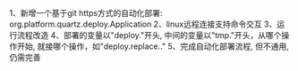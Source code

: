 1、新增一个基于git https方式的自动化部署: org.platform.quartz.deploy.Application
2、linux远程连接支持命令交互
3、运行流程改造
4、部署的变量以"deploy."开头, 中间的变量以"tmp."开头，从哪个操作开始, 就接哪个操作，如"deploy.replace.."
5、完成自动化部署流程, 但不通用, 仍需完善 